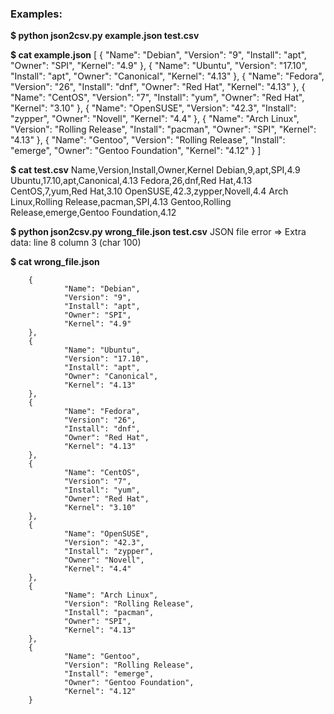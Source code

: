 ### Examples:

**$ python json2csv.py example.json test.csv**

**$ cat example.json**
[
        {
                "Name": "Debian",
                "Version": "9",
                "Install": "apt",
                "Owner": "SPI",
                "Kernel": "4.9"
        },
        {
                "Name": "Ubuntu",
                "Version": "17.10",
                "Install": "apt",
                "Owner": "Canonical",
                "Kernel": "4.13"
        },
        {
                "Name": "Fedora",
                "Version": "26",
                "Install": "dnf",
                "Owner": "Red Hat",
                "Kernel": "4.13"
        },
        {
                "Name": "CentOS",
                "Version": "7",
                "Install": "yum",
                "Owner": "Red Hat",
                "Kernel": "3.10"
        },
        {
                "Name": "OpenSUSE",
                "Version": "42.3",
                "Install": "zypper",
                "Owner": "Novell",
                "Kernel": "4.4"
        },
        {
                "Name": "Arch Linux",
                "Version": "Rolling Release",
                "Install": "pacman",
                "Owner": "SPI",
                "Kernel": "4.13"
        },
        {
                "Name": "Gentoo",
                "Version": "Rolling Release",
                "Install": "emerge",
                "Owner": "Gentoo Foundation",
                "Kernel": "4.12"
        }
]

**$ cat test.csv**
Name,Version,Install,Owner,Kernel
Debian,9,apt,SPI,4.9
Ubuntu,17.10,apt,Canonical,4.13
Fedora,26,dnf,Red Hat,4.13
CentOS,7,yum,Red Hat,3.10
OpenSUSE,42.3,zypper,Novell,4.4
Arch Linux,Rolling Release,pacman,SPI,4.13
Gentoo,Rolling Release,emerge,Gentoo Foundation,4.12

**$ python json2csv.py wrong_file.json test.csv**
JSON file error => Extra data: line 8 column 3 (char 100)

**$ cat wrong_file.json**

        {
                "Name": "Debian",
                "Version": "9",
                "Install": "apt",
                "Owner": "SPI",
                "Kernel": "4.9"
        },
        {
                "Name": "Ubuntu",
                "Version": "17.10",
                "Install": "apt",
                "Owner": "Canonical",
                "Kernel": "4.13"
        },
        {
                "Name": "Fedora",
                "Version": "26",
                "Install": "dnf",
                "Owner": "Red Hat",
                "Kernel": "4.13"
        },
        {
                "Name": "CentOS",
                "Version": "7",
                "Install": "yum",
                "Owner": "Red Hat",
                "Kernel": "3.10"
        },
        {
                "Name": "OpenSUSE",
                "Version": "42.3",
                "Install": "zypper",
                "Owner": "Novell",
                "Kernel": "4.4"
        },
        {
                "Name": "Arch Linux",
                "Version": "Rolling Release",
                "Install": "pacman",
                "Owner": "SPI",
                "Kernel": "4.13"
        },
        {
                "Name": "Gentoo",
                "Version": "Rolling Release",
                "Install": "emerge",
                "Owner": "Gentoo Foundation",
                "Kernel": "4.12"
        }

